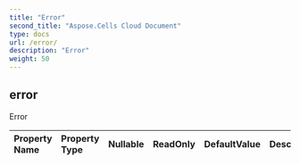 ```yaml
---
title: "Error"
second_title: "Aspose.Cells Cloud Document"
type: docs
url: /error/
description: "Error"
weight: 50
---
```


## **error**

Error 

| Property Name | Property Type | Nullable |  ReadOnly | DefaultValue | Description | 
| :- | :- | :- |:- |  :- | :- |

